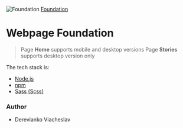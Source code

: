 ![Foundation](https://gromcode.s3.eu-central-1.amazonaws.com/front-end/html-css/lesson24/hw1/icon.png)
[Foundation](https://dereviankoviacheslav.github.io/foundation_website)
# Webpage Foundation
> Page **Home** supports mobile and desktop versions
> Page **Stories** supports desktop version only
> 
The tech stack is:
- [Node.js](https://nodejs.org/en)
- [npm](https://www.npmjs.com/)
- [Sass (Scss)](https://sass-lang.com/)
### Author
- Derevianko Viacheslav